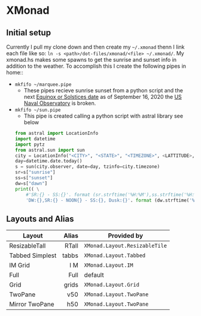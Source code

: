 # XMonad
## Initial setup
Currently I pull my clone down and then create my `~/.xmonad` thenn I link each file like so: `ln -s <path>/dot-files/xmonad/<file> ~/.xmonad/`.
My xmonad.hs makes some spawns to get the sunrise and sunset info in addition to the weather.  To accomplish this I create the following pipes in home::
* `mkfifo ~/marquee.pipe`
	* These pipes recieve sunrise sunset from a python script and the next [Equinox or Solstices date](https://www.roaringpenguin.com/wiki/index.php/Earth_Seasons) as of September 16, 2020 the [US Naval Observatory](http://aa.usno.navy.mil/seasons) is broken.
* `mkfifo ~/sun.pipe`
	* This pipe is created calling a python script with astral library see below 
	```python
	from astral import LocationInfo 
	import datetime
    import pytz
   from astral.sun import sun
   city = LocationInfo("<CITY>", "<STATE>", "<TIMEZONE>", <LATTITUDE>, <LONGITUDE>)
   day=datetime.date.today()
   s = sun(city.observer, date=day, tzinfo=city.timezone)
   sr=s["sunrise"]
   ss=s["sunset"]
  dw=s["dawn"]
  print(( \
        #'SR:{} - SS:{}'. format (sr.strftime('%H:%M'),ss.strftime('%H:%M'))))
        'DW:{},SR:{} - NOON{} - SS:{}, Dusk:{}'. format (dw.strftime('%H:%M'),sr.strftime('%H:%M'),s["noon"].strftime('%H:%M'),ss.strftime('%H:%M'),s["dusk"].strftime('%H:%M'))))


## Layouts and Alias
|Layout|Alias|Provided by|
|--------------------|-------------:|------------|
| ResizableTall|RTall| `XMonad.Layout.ResizableTile`|
|Tabbed Simplest|tabbs | `XMonad.Layout.Tabbed`|
|IM Grid| I M | `XMonad.Layout.IM` |
|Full|Full | default |
|Grid|grids| `XMonad.Layout.Grid` |
|TwoPane| v50 | `XMonad.Layout.TwoPane` |
|Mirror TwoPane| h50 | `XMonad.Layout.TwoPane` |
